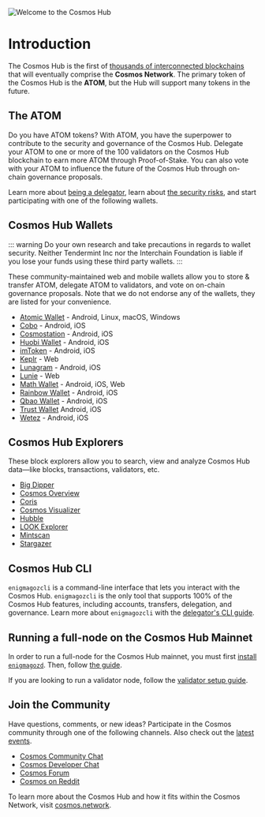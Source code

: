 <!--
order: 1
-->

![Welcome to the Cosmos Hub](../images/cosmos-hub-image.jpg)

# Introduction

The Cosmos Hub is the first of [thousands of interconnected blockchains](https://cosmos.network) that will eventually comprise the **Cosmos Network**. The primary token of the Cosmos Hub is the **ATOM**, but the Hub will support many tokens in the future.

## The ATOM

Do you have ATOM tokens? With ATOM, you have the superpower to contribute to the security and governance of the Cosmos Hub. Delegate your ATOM to one or more of the 100 validators on the Cosmos Hub blockchain to earn more ATOM through Proof-of-Stake. You can also vote with your ATOM to influence the future of the Cosmos Hub through on-chain governance proposals.

Learn more about [being a delegator](../delegators/delegator-faq.md), learn about [the security risks](../delegators/delegator-security.md), and start participating with one of the following wallets.

## Cosmos Hub Wallets

::: warning
Do your own research and take precautions in regards to wallet security. Neither Tendermint Inc nor the Interchain Foundation is liable if you lose your funds using these third party wallets.
:::

These community-maintained web and mobile wallets allow you to store & transfer ATOM, delegate ATOM to validators, and vote on on-chain governance proposals. Note that we do not endorse any of the wallets, they are listed for your convenience.

- [Atomic Wallet](https://atomicwallet.io/) - Android, Linux, macOS, Windows
- [Cobo](https://cobo.com/) - Android, iOS
- [Cosmostation](https://www.cosmostation.io/) - Android, iOS
- [Huobi Wallet](https://www.huobiwallet.com/) - Android, iOS
- [imToken](https://token.im/) - Android, iOS
- [Keplr](https://wallet.keplr.app) - Web
- [Lunagram](https://lunamint.com/) - Android, iOS
- [Lunie](https://lunie.io) - Web
- [Math Wallet](https://www.mathwallet.org/en/) - Android, iOS, Web
- [Rainbow Wallet](https://www.rainbow.one) - Android, iOS
- [Qbao Wallet](https://qbao.fund/) - Android, iOS
- [Trust Wallet](https://trustwallet.com/) Android, iOS
- [Wetez](https://www.wetez.io/pc/homepage) - Android, iOS

## Cosmos Hub Explorers

These block explorers allow you to search, view and analyze Cosmos Hub data&mdash;like blocks, transactions, validators, etc.

- [Big Dipper](https://cosmos.bigdipper.live)
- [Cosmos Overview](https://genesislab.net)
- [Coris](http://coris.network)
- [Cosmos Visualizer](https://nylira.net/3d)
- [Hubble](https://hubble.figment.network)
- [LOOK Explorer](https://cosmos.ping.pub)
- [Mintscan](https://mintscan.io)
- [Stargazer](https://stargazer.certus.one)

## Cosmos Hub CLI

`enigmagozcli` is a command-line interface that lets you interact with the Cosmos Hub. `enigmagozcli` is the only tool that supports 100% of the Cosmos Hub features, including accounts, transfers, delegation, and governance. Learn more about `enigmagozcli` with the [delegator's CLI guide](../delegators/delegator-guide-cli.md).

## Running a full-node on the Cosmos Hub Mainnet

In order to run a full-node for the Cosmos Hub mainnet, you must first [install `enigmagozd`](../gaia-tutorials/installation.md). Then, follow [the guide](../gaia-tutorials/join-mainnet.md).

If you are looking to run a validator node, follow the [validator setup guide](../validators/validator-setup.md).

## Join the Community

Have questions, comments, or new ideas? Participate in the Cosmos community through one of the following channels. Also check out the [latest events](https://cosmos.network/community).

- [Cosmos Community Chat](https://t.me/cosmosproject)
- [Cosmos Developer Chat](https://riot.im/app/#/room/#cosmos:matrix.org)
- [Cosmos Forum](https://forum.cosmos.network)
- [Cosmos on Reddit](https://reddit.com/r/cosmosnetwork)

To learn more about the Cosmos Hub and how it fits within the Cosmos Network, visit [cosmos.network](https://cosmos.network).
